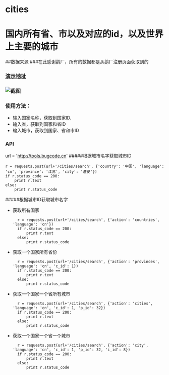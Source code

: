 # cities
# 国内所有省、市以及对应的id，以及世界上主要的城市

##数据来源
###在此感谢鹅厂，所有的数据都是从鹅厂注册页面获取到的

### [演示地址](http://tools.bugcode.cn)
### ![截图](http://7xlrq6.com1.z0.glb.clouddn.com/tools.png)
### 使用方法：
* 输入国家名称，获取到国家ID.
* 输入省，获取到国家和省ID
* 输入城市，获取到国家、省和市ID

### API

url = 'http://tools.bugcode.cn'
#####根据城市名字获取城市ID

	r = requests.post(url+'/cities/search', {'country': '中国', 'language': 'cn', 'province': '江苏', 'city': '淮安'})
	if r.status_code == 200:
    	print r.text
	else:
    	print r.status_code

#####根据城市ID获取城市名字
* 获取所有国家  

		r = requests.post(url+'/cities/search', {'action': 'countries', 'language': 'cn'})
		if r.status_code == 200:
    		print r.text
		else:
    		print r.status_code
* 获取一个国家所有省份

		r = requests.post(url+'/cities/search', {'action': 'provinces', 'language': 'cn', 'c_id': 1})
		if r.status_code == 200:
    		print r.text
		else:
    		print r.status_code
    		
* 获取一个国家一个省所有城市

		r = requests.post(url+'/cities/search', {'action': 'cities', 'language': 'cn', 'c_id': 1, 'p_id': 32})
		if r.status_code == 200:
    		print r.text
		else:
    		print r.status_code

* 获取一个国家一个省一个城市

		r = requests.post(url+'/cities/search', {'action': 'city', 'language': 'cn', 'c_id': 1, 'p_id': 32, 'i_id': 8})
		if r.status_code == 200:
    		print r.text
		else:
    		print r.status_code

